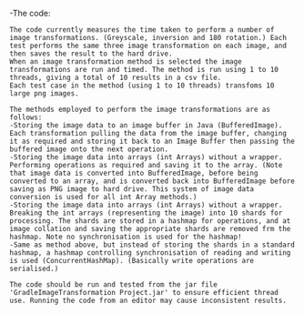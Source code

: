 -The code:

	The code currently measures the time taken to perform a number of image transformations. (Greyscale, inversion and 180 rotation.) Each test performs the same three image transformation on each image, and then saves the result to the hard drive.
	When an image transformation method is selected the image transformations are run and timed. The method is run using 1 to 10 threads, giving a total of 10 results in a csv file.
	Each test case in the method (using 1 to 10 threads) transfoms 10 large png images.
	
	The methods employed to perform the image transformations are as follows:
	-Storing the image data to an image buffer in Java (BufferedImage). Each transformation pulling the data from the image buffer, changing it as required and storing it back to an Image Buffer then passing the buffered image onto the next operation.
	-Storing the image data into arrays (int Arrays) without a wrapper. Performing operations as required and saving it to the array. (Note that image data is converted into BufferedImage, before being converted to an array, and is converted back into BufferedImage before saving as PNG image to hard drive. This system of image data conversion is used for all int Array methods.)
	-Storing the image data into arrays (int Arrays) without a wrapper. Breaking the int arrays (representing the image) into 10 shards for processing. The shards are stored in a hashmap for operations, and at image collation and saving the appropriate shards are removed frm the hashmap. Note no synchronisation is used for the hashmap!
	-Same as method above, but instead of storing the shards in a standard hashmap, a hashmap controlling synchronisation of reading and writing is used (ConcurrentHashMap). (Basically write operations are serialised.)

	The code should be run and tested from the jar file 'GradleImageTransformation Project.jar' to ensure efficient thread use. Running the code from an editor may cause inconsistent results.
